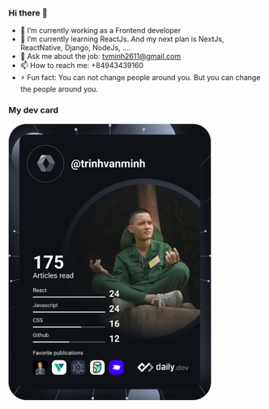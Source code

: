 ### Hi there 👋

- 🔭 I’m currently working as a Frontend developer
- 🌱 I’m currently learning ReactJs. And my next plan is NextJs, ReactNative, Django, NodeJs, ....
- 💬 Ask me about the job: tvminh2611@gmail.com
- 📫 How to reach me: +84943439160
- ⚡ Fun fact: You can not change people around you. But you can change the people around you.

### My dev card

<a href="https://app.daily.dev/trinhvanminh"><img src="https://github.com/trinhvanminh/trinhvanminh/blob/main/devcard.svg" width="400" alt="Minh's Dev Card"/></a>


<!--
**trinhvanminh/trinhvanminh** is a ✨ _special_ ✨ repository because its `README.md` (this file) appears on your GitHub profile.

Here are some ideas to get you started:

- 🔭 I’m currently working on ...
- 🌱 I’m currently learning ...
- 👯 I’m looking to collaborate on ...
- 🤔 I’m looking for help with ...
- 💬 Ask me about ...
- 📫 How to reach me: ...
- 😄 Pronouns: ...
- ⚡ Fun fact: ...
-->
